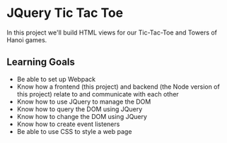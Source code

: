 # JQuery Tic Tac Toe

In this project we'll build HTML views for our Tic-Tac-Toe and Towers of Hanoi games. 

## Learning Goals

- Be able to set up Webpack
- Know how a frontend (this project) and backend (the Node version of this project) relate to and communicate with each other
- Know how to use JQuery to manage the DOM
- Know how to query the DOM using JQuery
- Know how to change the DOM using JQuery
- Know how to create event listeners
- Be able to use CSS to style a web page

